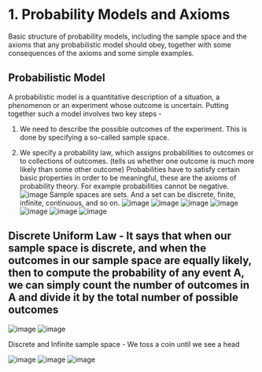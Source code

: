 # 1. Probability Models and Axioms

Basic structure of probability models, including the sample space and the axioms that any probabilistic model should obey, together with some consequences of the axioms and some simple examples.

## Probabilistic Model

A probabilistic model is a quantitative description of a situation, a phenomenon or an experiment whose outcome is uncertain.
Putting together such a model involves two key steps -

1. We need to describe the possible outcomes of the experiment. This is done by specifying a so-called sample space.

2. We specify a probability law, which assigns probabilities to outcomes or to collections of outcomes. (tells us whether one outcome is much more likely than some other outcome)
Probabilities have to satisfy certain basic properties in order to be meaningful, these are the axioms of probability theory. For example probabilities cannot be negative.
![image](media/Intro-Syllabus_1.-Probability-Models-and-Axioms-image1.png)
Sample spaces are sets. And a set can be discrete, finite, infinite, continuous, and so on.
![image](media/Intro-Syllabus_1.-Probability-Models-and-Axioms-image2.png)
![image](media/Intro-Syllabus_1.-Probability-Models-and-Axioms-image3.png)
![image](media/Intro-Syllabus_1.-Probability-Models-and-Axioms-image4.png)
![image](media/Intro-Syllabus_1.-Probability-Models-and-Axioms-image5.png)
![image](media/Intro-Syllabus_1.-Probability-Models-and-Axioms-image6.png)
![image](media/Intro-Syllabus_1.-Probability-Models-and-Axioms-image7.png)
![image](media/Intro-Syllabus_1.-Probability-Models-and-Axioms-image8.png)

## Discrete Uniform Law - It says that when our sample space is discrete, and when the outcomes in our sample space are equally likely, then to compute the probability of any event A, we can simply count the number of outcomes in A and divide it by the total number of possible outcomes

![image](media/Intro-Syllabus_1.-Probability-Models-and-Axioms-image9.png)
![image](media/Intro-Syllabus_1.-Probability-Models-and-Axioms-image10.png)

Discrete and Infinite sample space - We toss a coin until we see a head

![image](media/Intro-Syllabus_1.-Probability-Models-and-Axioms-image11.png)
![image](media/Intro-Syllabus_1.-Probability-Models-and-Axioms-image12.png)
![image](media/Intro-Syllabus_1.-Probability-Models-and-Axioms-image13.png)
